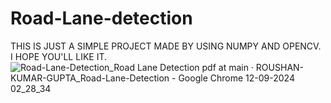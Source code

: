 # Road-Lane-detection
THIS IS JUST A SIMPLE PROJECT MADE BY USING NUMPY AND OPENCV. 
I HOPE YOU'LL LIKE IT.
![Road-Lane-Detection_Road Lane Detection pdf at main · ROUSHAN-KUMAR-GUPTA_Road-Lane-Detection - Google Chrome 12-09-2024 02_28_34](https://github.com/user-attachments/assets/0c526585-4055-413f-8cde-e76233ead4b5)
